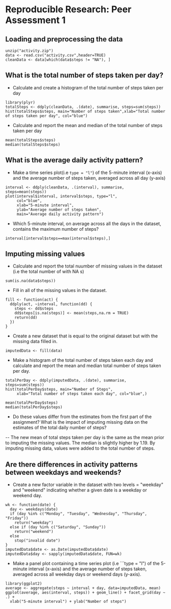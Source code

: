 Reproducible Research: Peer Assessment 1
=========================================
  
## Loading and preprocessing the data
  
```{r}
unzip("activity.zip")
data <- read.csv("activity.csv",header=TRUE)
cleanData <- data[which(data$steps != "NA"), ]
```

## What is the total number of steps taken per day?

* Calculate and create a histogram of the total number of steps taken per day

```{r}
library(plyr)
totalSteps <- ddply(cleanData, .(date), summarise, steps=sum(steps))
hist(totalSteps$steps, main="Number of steps taken",xlab="Total number of steps taken per day", col="blue")
```

* Calculate and report the mean and median of the total number of steps taken per day

```{r}
mean(totalSteps$steps)
median(totalSteps$steps)
```

## What is the average daily activity pattern?

* Make a time series plot(i.e ```type = "l"```) of the 5-minute interval (x-axis) and the average number of steps taken, averaged across all day (y-axis)

```{r}
interval <- ddply(cleanData, .(interval), summarise, steps=mean(steps))
plot(interval$interval, interval$steps, type="l", 
     col="blue",
     xlab="5-minute interval", 
     ylab="Average number of steps taken",
     main="Average daily activity pattern")
```

* Which 5-minute interval, on average across all the days in the dataset, contains the maximum number of steps?

```{r}
interval[interval$steps==max(interval$steps),]
```

## Imputing missing values

* Calculate and report the total nuumber of missing values in the dataset (i.e the total number of with NA s)

```{r}
sum(is.na(data$steps))
```

* Fill in all of the missing values in the dataset. 

```{r}
fill <- function(act) {
  ddply(act, ~interval, function(dd) {
    steps <- dd$steps
    dd$steps[is.na(steps)] <- mean(steps,na.rm = TRUE)
    return(dd)
  })
}
```

* Create a new dataset that is equal to the original dataset but with the missing data filled in.

```{r}
imputedData <- fill(data)
```

* Make a histogram of the total number of steps taken each day and calculate and report the mean and median total number of steps taken per day.

```{r}
totalPerDay <- ddply(imputedData, .(date), summarise, steps=sum(steps))
hist(totalPerDay$steps, main="Number of Steps", 
     xlab="Total number of steps taken each day", col="blue",)

mean(totalPerDay$steps)
median(totalPerDay$steps)
```

* Do these values differ from the estimates from the first part of the assignment? What is the impact of imputing missing data on the estimates of the total daily number of steps?

-- The new mean of total steps taken per day is the same as the mean prior to imputing the missing values. The median is slightly higher by 1.19. By imputing missing data, values were added to the total number of steps.

## Are there differences in activity patterns between weekdays and weekends?

* Create a new factor variable in the dataset with two levels = "weekday" and "weekend" indicating whether a given date is a weekday or weekend day.

```{r}
wk <- function(date) {
  day <- weekdays(date)
  if (day %in% c("Monday", "Tuesday", "Wednesday", "Thursday", "Friday"))
    return("weekday")
  else if (day %in% c("Saturday", "Sunday"))
    return("weekend")
  else
    stop("invalid date")
}
imputedData$date <- as.Date(imputedData$date)
imputedData$day <- sapply(imputedData$date, FUN=wk)
```

* Make a panel plot containing a time series plot (i.e ```type = "l") of the 5-minute interval (x-axis) and the average number of steps taken, averaged across all weekday days or weekend days (y-axis).

```{r}
library(ggplot2)
average <- aggregate(steps ~ interval + day, data=imputedData, mean)
ggplot(average, aes(interval, steps)) + geom_line() + facet_grid(day ~ .) +
  xlab("5-minute interval") + ylab("Number of steps")
```